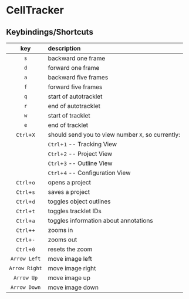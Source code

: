 # CellTracker

## Keybindings/Shortcuts

| key           |description                                        |
|:-------------:|:--------------------------------------------------|
| `s`           | backward one frame                                |
| `d`           | forward one frame                                 |
| `a`           | backward five frames                              |
| `f`           | forward five frames                               |
| `q`           | start of autotracklet                             |
| `r`           | end of autotracklet                               |
| `w`           | start of tracklet                                 |
| `e`           | end of tracklet                                   |
| `Ctrl`+`X`    | should send you to view number `X`, so currently: |
|               | `Ctrl`+`1` -- Tracking View                       |
|               | `Ctrl`+`2` -- Project View                        |
|               | `Ctrl`+`3` -- Outline View                        |
|               | `Ctrl`+`4` -- Configuration View                  |
| `Ctrl`+`o`    | opens a project                                   |
| `Ctrl`+`s`    | saves a project                                   |
| `Ctrl`+`d`    | toggles object outlines                           |
| `Ctrl`+`t`    | toggles tracklet IDs                              |
| `Ctrl`+`a`    | toggles information about annotations             |
| `Ctrl`+`+`    | zooms in                                          |
| `Ctrl`+`-`    | zooms out                                         |
| `Ctrl`+`0`    | resets the zoom                                   |
| `Arrow Left`  | move image left                                   |
| `Arrow Right` | move image right                                  |
| `Arrow Up`    | move image up                                     |
| `Arrow Down`  | move image down                                   |
